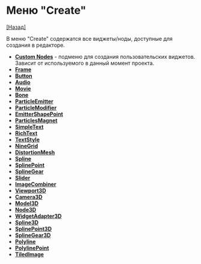 # Меню "Create"

[[Назад]](@MenuBar.MenuBar)

В меню "Create" содержатся все виджеты/ноды, доступные для создания в редакторе.

* **[Custom Nodes]()** - подменю для создания пользовательских виджетов. Зависит от используемого в данный момент проекта.
* **[Frame](@Node.Frame)**
* **[Button](@Node.Button)**
* **[Audio](@Node.Audio)**
* **[Movie](@Node.Movie)**
* **[Bone](@Node.Bone)**
* **[ParticleEmitter](@Node.ParticleEmitter)**
* **[ParticleModifier](@Node.ParticleModifier)**
* **[EmitterShapePoint](@Node.EmitterShapePoint)**
* **[ParticlesMagnet](@Node.ParticlesMagnet)**
* **[SimpleText](@Node.SimpleText)**
* **[RichText](@Node.RichText)**
* **[TextStyle](@Node.TextStyle)**
* **[NineGrid](@Node.NineGrid)**
* **[DistortionMesh](@Node.DistortionMesh)**
* **[Spline](@Node.Spline)**
* **[SplinePoint](@Node.SplinePoint)**
* **[SplineGear](@Node.SplineGear)**
* **[Slider](@Node.Slider)**
* **[ImageCombiner](@Node.ImageCombiner)**
* **[Viewport3D](@Node.Viewport3D)**
* **[Camera3D](@Node.Camera3D)**
* **[Model3D](@Node.Model3D)**
* **[Node3D](@Node.Node3D)**
* **[WidgetAdapter3D](@Node.WidgetAdapter3D)**
* **[Spline3D](@Node.Spline3D)**
* **[SplinePoint3D](@Node.SplinePoint3D)**
* **[SplineGear3D](@Node.SplineGear3D)**
* **[Polyline](@Node.Polyline)**
* **[PolylinePoint](@Node.PolylinePoint)**
* **[TiledImage](@Node.TiledImage)**
